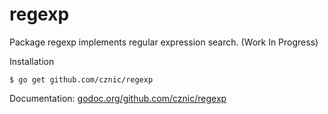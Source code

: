 # regexp

Package regexp implements regular expression search. (Work In Progress)

Installation

    $ go get github.com/cznic/regexp

Documentation: [godoc.org/github.com/cznic/regexp](http://godoc.org/github.com/cznic/regexp)

